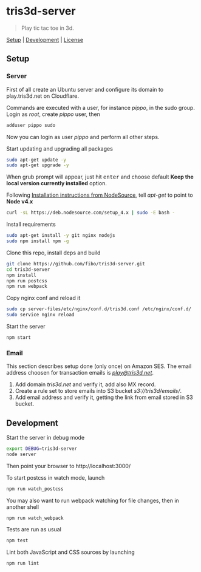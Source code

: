 # tris3d-server

> Play tic tac toe in 3d.

[Setup](#setup) |
[Development](#development) |
[License](#license)

## Setup

### Server

First of all create an Ubuntu server and configure its domain to
play.tris3d.net on Cloudflare.

Commands are executed with a user, for instance *pippo*, in the sudo group.
Login as *root*, create *pippo* user, then

```bash
adduser pippo sudo
```

Now you can login as user *pippo* and perform all other steps.

Start updating and upgrading all packages

```bash
sudo apt-get update -y
sudo apt-get upgrade -y
```

When grub prompt will appear, just hit <kbd>enter</kbd> and choose default
**Keep the local version currently installed** option.

Following [Installation instructions from NodeSource](https://github.com/nodesource/distributions#debinstall), tell *apt-get* to point to **Node v4.x**

```bash
curl -sL https://deb.nodesource.com/setup_4.x | sudo -E bash -
```

Install requirements

```bash
sudo apt-get install -y git nginx nodejs
sudo npm install npm -g
```

Clone this repo, install deps and build

```bash
git clone https://github.com/fibo/tris3d-server.git
cd tris3d-server
npm install
npm run postcss
npm run webpack
```

Copy nginx conf and reload it

```bash
sudo cp server-files/etc/nginx/conf.d/tris3d.conf /etc/nginx/conf.d/
sudo service nginx reload
```

Start the server

```bash
npm start
```

### Email

This section describes setup done (only once) on Amazon SES. The email address
choosen for transaction emails is *play@tris3d.net*.

1. Add domain *tris3d.net* and verify it, add also MX record.
2. Create a rule set to store emails into S3 bucket *s3://tris3d/emails/*.
3. Add email address and verify it, getting the link from email stored in S3 bucket.

## Development

Start the server in debug mode

```bash
export DEBUG=tris3d-server
node server
```

Then point your browser to http://localhost:3000/

To start postcss in watch mode, launch

```bash
npm run watch_postcss
```

You may also want to run webpack watching for file changes, then in another shell

```bash
npm run watch_webpack
```

Tests are run as usual

```bash
npm test
```

Lint both JavaScript and CSS sources by launching

```bash
npm run lint
```

